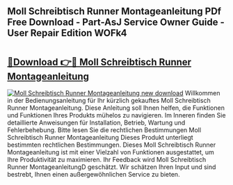## Moll Schreibtisch Runner Montageanleitung PDf Free Download - Part-AsJ Service Owner Guide - User Repair Edition WOFk4

# <h2><a href="http://df8470.blite.top/?on=Moll+Schreibtisch+Runner+Montageanleitung">🔗Download 👉🔴 Moll Schreibtisch Runner Montageanleitung</a></h2>

[![Moll Schreibtisch Runner Montageanleitung new download](https://i.imgur.com/lujVjoI.png)](http://df8470.blite.top/?on=Moll+Schreibtisch+Runner+Montageanleitung)
Willkommen in der Bedienungsanleitung für Ihr kürzlich gekauftes Moll Schreibtisch Runner Montageanleitung. Diese Anleitung soll Ihnen helfen, die Funktionen und Funktionen Ihres Produkts mühelos zu navigieren. Im Inneren finden Sie detaillierte Anweisungen für Installation, Betrieb, Wartung und Fehlerbehebung. Bitte lesen Sie die rechtlichen Bestimmungen Moll Schreibtisch Runner Montageanleitung Dieses Produkt unterliegt bestimmten rechtlichen Bestimmungen. Dieses Moll Schreibtisch Runner Montageanleitung ist mit einer Vielzahl von Funktionen ausgestattet, um Ihre Produktivität zu maximieren. Ihr Feedback wird Moll Schreibtisch Runner MontageanleitungD geschätzt. Wir schätzen Ihren Input und sind bestrebt, Ihnen einen außergewöhnlichen Service zu bieten.
